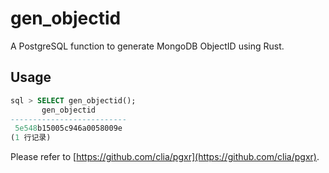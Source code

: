 # gen_objectid
A PostgreSQL function to generate MongoDB ObjectID using Rust.

## Usage
```sql
sql > SELECT gen_objectid();
       gen_objectid       
--------------------------
 5e548b15005c946a0058009e
(1 行记录)
```
Please refer to [https://github.com/clia/pgxr](https://github.com/clia/pgxr).